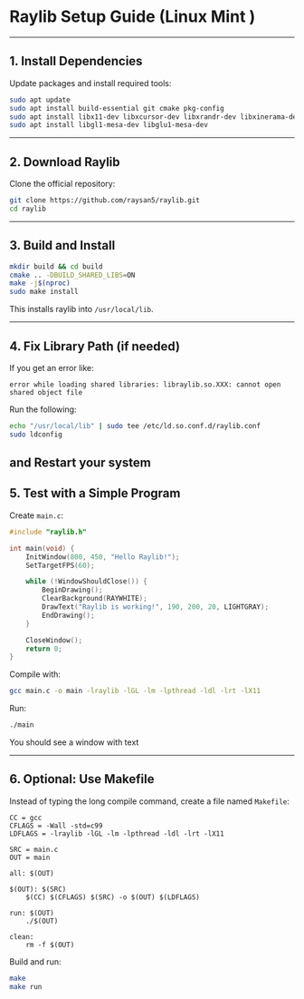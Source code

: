 # Raylib Setup Guide (Linux Mint )


---

## 1. Install Dependencies

Update packages and install required tools:

```bash
sudo apt update
sudo apt install build-essential git cmake pkg-config
sudo apt install libx11-dev libxcursor-dev libxrandr-dev libxinerama-dev libxi-dev
sudo apt install libgl1-mesa-dev libglu1-mesa-dev
```

---

## 2. Download Raylib

Clone the official repository:

```bash
git clone https://github.com/raysan5/raylib.git
cd raylib
```

---

## 3. Build and Install

```bash
mkdir build && cd build
cmake .. -DBUILD_SHARED_LIBS=ON
make -j$(nproc)
sudo make install
```

This installs raylib into `/usr/local/lib`.

---

## 4. Fix Library Path (if needed)

If you get an error like:

```
error while loading shared libraries: libraylib.so.XXX: cannot open shared object file
```

Run the following:

```bash
echo "/usr/local/lib" | sudo tee /etc/ld.so.conf.d/raylib.conf
sudo ldconfig
```
and Restart your system
---

## 5. Test with a Simple Program

Create `main.c`:

```c
#include "raylib.h"

int main(void) {
    InitWindow(800, 450, "Hello Raylib!");
    SetTargetFPS(60);

    while (!WindowShouldClose()) {
        BeginDrawing();
        ClearBackground(RAYWHITE);
        DrawText("Raylib is working!", 190, 200, 20, LIGHTGRAY);
        EndDrawing();
    }

    CloseWindow();
    return 0;
}
```

Compile with:

```bash
gcc main.c -o main -lraylib -lGL -lm -lpthread -ldl -lrt -lX11
```

Run:

```bash
./main
```

You should see a window with text 

---

## 6. Optional: Use Makefile

Instead of typing the long compile command, create a file named `Makefile`:

```make
CC = gcc
CFLAGS = -Wall -std=c99
LDFLAGS = -lraylib -lGL -lm -lpthread -ldl -lrt -lX11

SRC = main.c
OUT = main

all: $(OUT)

$(OUT): $(SRC)
	$(CC) $(CFLAGS) $(SRC) -o $(OUT) $(LDFLAGS)

run: $(OUT)
	./$(OUT)

clean:
	rm -f $(OUT)
```

Build and run:

```bash
make
make run
```

